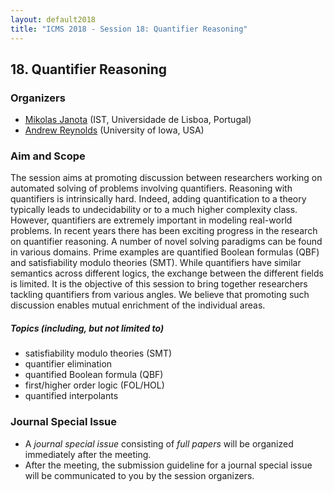 ```yaml
---
layout: default2018
title: "ICMS 2018 - Session 18: Quantifier Reasoning"
---
```

## 18. Quantifier Reasoning

### Organizers

*   [Mikolas Janota](mailto:mikolas.janota@gmail.com) (IST, Universidade de Lisboa, Portugal)
*   [Andrew Reynolds](mailto:andrew.j.reynolds@gmail.com) (University of Iowa, USA)

### Aim and Scope

The session aims at promoting discussion between researchers working on
automated solving of problems involving quantifiers.  Reasoning with
quantifiers is intrinsically hard. Indeed, adding quantification to a theory
typically leads to undecidability or to a much higher complexity class.
However, quantifiers are extremely important in modeling real-world problems.
In recent years there has been exciting progress in the research on
quantifier reasoning.  A number of novel solving paradigms can be found in
various domains. Prime examples are quantified Boolean formulas (QBF) and
satisfiability modulo theories (SMT).  While quantifiers have similar semantics
across different logics, the exchange between the different fields is limited.
It is the objective of this session to bring together researchers tackling
quantifiers from various angles.  We believe that promoting such discussion
enables mutual enrichment of the individual areas.

##### Topics (including, but not limited to)

*   satisfiability modulo theories (SMT)
*   quantifier elimination
*   quantified Boolean formula (QBF)
*   first/higher order logic (FOL/HOL)
*   quantified interpolants

### Journal Special Issue

*   A  _journal special issue_ consisting of _full papers_ will be organized immediately after the meeting.
*   After the meeting, the submission guideline for a journal special issue will be communicated to you by the session organizers.
